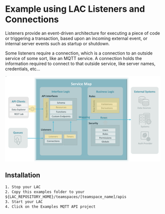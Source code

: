 # Example using LAC Listeners and Connections
Listeners provide an event-driven architecture for executing a piece of code 
or triggering a transaction, based upon an incoming external event, 
or internal server events such as startup or shutdown.

Some listeners require a connection, which is a connection to an outside service of some sort, 
like an MQTT service. A connection holds the information required to connect to that outside 
service, like server names, credentials, etc... 


![Listners](../../../../images/use-integration.png)

## Installation
```aidl
1. Stop your LAC
2. Copy this examples folder to your ${LAC_REPOSITORY_HOME}/teamspaces/[teamspace_name]/apis
3. Start your LAC
4. Click on the Examples MQTT API project
```

